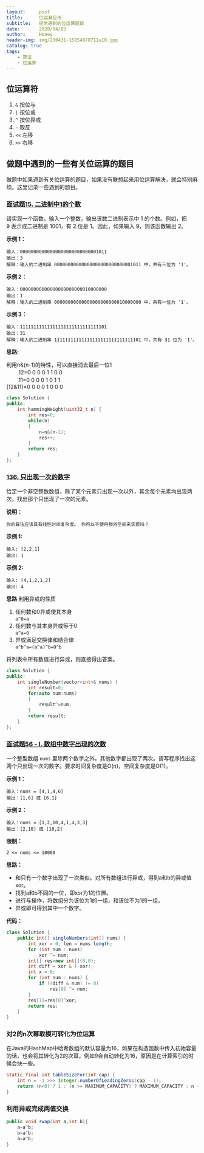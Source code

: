 ```yaml
---
layout:     post   				    
title:      位运算应用 			
subtitle:   经常遇到的位运算题目
date:       2020/04/03 				
author:     Honey 					
header-img: img/230431-15854078711a18.jpg
catalog: true 						
tags:								
    - 算法
    - 位运算
---
```


## 位运算符

1. `&` 按位与
2. `|` 按位或
3. `^` 按位异或
4. `~` 取反
5. `<<` 左移
6. `>>` 右移

## 做题中遇到的一些有关位运算的题目

做题中如果遇到有关位运算的题目，如果没有联想起来用位运算解决，就会特别麻烦。这里记录一些遇到的题目。

### [面试题15. 二进制中1的个数](https://leetcode-cn.com/problems/er-jin-zhi-zhong-1de-ge-shu-lcof/)

请实现一个函数，输入一个整数，输出该数二进制表示中 1 的个数。例如，把 9 表示成二进制是 1001，有 2 位是 1。因此，如果输入 9，则该函数输出 2。

**示例 1：**

    输入：00000000000000000000000000001011
    输出：3
    解释：输入的二进制串 00000000000000000000000000001011 中，共有三位为 '1'。

**示例 2：**

    输入：00000000000000000000000010000000
    输出：1
    解释：输入的二进制串 00000000000000000000000010000000 中，共有一位为 '1'。

**示例 3：**

    输入：11111111111111111111111111111101
    输出：31
    解释：输入的二进制串 11111111111111111111111111111101 中，共有 31 位为 '1'。

**思路:**

利用n&(n-1)的特性，可以直接消去最后一位1  
　 　12=0 0 0 0 1 1 0 0  
　 　11=0 0 0 0 1 0 1 1  
(12&11)=0 0 0 0 1 0 0 0

```cpp
class Solution {
public:
    int hammingWeight(uint32_t n) {
        int res=0;
        while(n)
        {
            n=n&(n-1);
            res++;
        }
        return res;
    }
};
```

### [136. 只出现一次的数字](https://leetcode-cn.com/problems/single-number/)

给定一个非空整数数组，除了某个元素只出现一次以外，其余每个元素均出现两次。找出那个只出现了一次的元素。

**说明：**

    你的算法应该具有线性时间复杂度。 你可以不使用额外空间来实现吗？

**示例 1:**

    输入: [2,2,1]
    输出: 1

**示例 2:**

    输入: [4,1,2,1,2]
    输出: 4

**思路**
利用异或的性质

1. 任何数和0异或使其本身  
`a^0=a`
2. 任何数与其本身异或等于0  
`a^a=0`
3. 异或满足交换律和结合律  
`a^b^a=(a^a)^b=0^b`

将列表中所有数值进行异或，则直接得出答案。

```cpp
class Solution {
public:
    int singleNumber(vector<int>& nums) {
        int result=0;
        for(auto num:nums)
        {
            result^=num;
        }
        return result;
    }
};
```

### [面试题56 - I. 数组中数字出现的次数](https://leetcode-cn.com/problems/shu-zu-zhong-shu-zi-chu-xian-de-ci-shu-lcof/)

一个整型数组 `nums` 里除两个数字之外，其他数字都出现了两次。请写程序找出这两个只出现一次的数字。要求时间复杂度是O(n)，空间复杂度是O(1)。

**示例 1：**

    输入：nums = [4,1,4,6]
    输出：[1,6] 或 [6,1]

**示例 2：**

    输入：nums = [1,2,10,4,1,4,3,3]
    输出：[2,10] 或 [10,2]

**限制：**

    2 <= nums <= 10000

**思路：**

- 和只有一个数字出现了一次类似。对所有数组进行异或，得到a和b的异或值xor。
- 找到a和b不同的一位，即xor为1的位置。
- 进行与操作，将数组分为该位为1的一组，和该位不为1的一组。
- 异或即可得到其中一个数字。

**代码：**

```java
class Solution {
    public int[] singleNumbers(int[] nums) {
        int xor = 0, len = nums.length;
        for (int num : nums)
            xor ^= num;
        int[] res=new int[]{0,0};
        int diff = xor & (-xor);
        int x = 0;
        for (int num : nums) {
            if ((diff & num) != 0)
                res[0] ^= num;
        }
        res[1]=res[0]^xor;
        return res;
    }
}
```

### 对2的n次幂取模可转化为位运算

在Java的HashMap中哈希数组的默认容量为16，如果在构造函数中传入初始容量的话，也会将其转化为2的次幂，例如9会自动转化为16，原因是在计算索引的时候会快一些。

```java
static final int tableSizeFor(int cap) {
    int n = -1 >>> Integer.numberOfLeadingZeros(cap - 1);
    return (n<0) ? 1 : (n >= MAXIMUM_CAPACITY) ? MAXIMUM_CAPACITY : n + 1;
}
```

### 利用异或完成两值交换

```java
public void swap(int a,int b){
    a=a^b;
    b=a^b;
    a=a^b;
}
```
